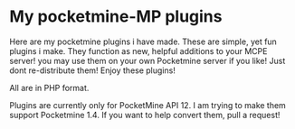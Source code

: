 My pocketmine-MP plugins
========

Here are my pocketmine plugins i have made. These are simple, yet fun plugins i make. They function as new, helpful additions to your MCPE server! you may use them on your own Pocketmine server if you like! Just dont re-distribute them! Enjoy these plugins!

All are in PHP format.

Plugins are currently only for PocketMine API 12. I am trying to make them support Pocketmine 1.4. If you want to help convert them, pull a request!
